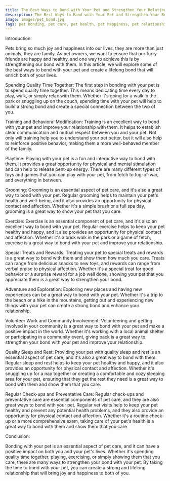 ```yaml
---
title: The Best Ways to Bond with Your Pet and Strengthen Your Relationship
description: The Best Ways to Bond with Your Pet and Strengthen Your Relationship
image: images/pet_bond.jpg
Tags: pet bonding, pet care, pet health, pet happiness, pet relationship, quality time, playing, exercising, physical contact, affection, sleep, rest, preventative care, vet visits, health check-up, comprehensive exam, pet health, pet wellness, pet comfort.
---
```



Introduction:

Pets bring so much joy and happiness into our lives, they are more than just animals, they are family. As pet owners, we want to ensure that our furry friends are happy and healthy, and one way to achieve this is by strengthening our bond with them. In this article, we will explore some of the best ways to bond with your pet and create a lifelong bond that will enrich both of your lives.

Spending Quality Time Together:
The first step in bonding with your pet is to spend quality time together. This means dedicating time every day to play, walk, or simply relax with them. Whether it's going for a walk in the park or snuggling up on the couch, spending time with your pet will help to build a strong bond and create a special connection between the two of you.

Training and Behavioral Modification:
Training is an excellent way to bond with your pet and improve your relationship with them. It helps to establish clear communication and mutual respect between you and your pet. Not only will training help you to understand your pet better, but it will also help to reinforce positive behavior, making them a more well-behaved member of the family.

Playtime:
Playing with your pet is a fun and interactive way to bond with them. It provides a great opportunity for physical and mental stimulation and can help to release pent-up energy. There are many different types of toys and games that you can play with your pet, from fetch to tug-of-war, and everything in between.

Grooming:
Grooming is an essential aspect of pet care, and it's also a great way to bond with your pet. Regular grooming helps to maintain your pet's health and well-being, and it also provides an opportunity for physical contact and affection. Whether it's a simple brush or a full spa day, grooming is a great way to show your pet that you care.

Exercise:
Exercise is an essential component of pet care, and it's also an excellent way to bond with your pet. Regular exercise helps to keep your pet healthy and happy, and it also provides an opportunity for physical contact and affection. Whether it's a brisk walk in the park or a game of fetch, exercise is a great way to bond with your pet and improve your relationship.

Special Treats and Rewards:
Treating your pet to special treats and rewards is a great way to bond with them and show them how much you care. Treats can range from delicious snacks to new toys, and rewards can range from verbal praise to physical affection. Whether it's a special treat for good behavior or a surprise reward for a job well done, showing your pet that you appreciate them is a great way to strengthen your bond.

Adventure and Exploration:
Exploring new places and having new experiences can be a great way to bond with your pet. Whether it's a trip to the beach or a hike in the mountains, getting out and experiencing new things with your pet can create a strong bond and enhance your relationship.

Volunteer Work and Community Involvement:
Volunteering and getting involved in your community is a great way to bond with your pet and make a positive impact in the world. Whether it's working with a local animal shelter or participating in a community event, giving back is a great way to strengthen your bond with your pet and improve your relationship.

Quality Sleep and Rest:
Providing your pet with quality sleep and rest is an essential aspect of pet care, and it's also a great way to bond with them. Regular sleep and rest helps to keep your pet healthy and happy, and it also provides an opportunity for physical contact and affection. Whether it's snuggling up for a nap together or creating a comfortable and cozy sleeping area for your pet, ensuring that they get the rest they need is a great way to bond with them and show them that you care.

Regular Check-ups and Preventative Care:
Regular check-ups and preventative care are essential components of pet care, and they are also great ways to bond with your pet. Regular vet visits help to keep your pet healthy and prevent any potential health problems, and they also provide an opportunity for physical contact and affection. Whether it's a routine check-up or a more comprehensive exam, taking care of your pet's health is a great way to bond with them and show them that you care.

Conclusion:

Bonding with your pet is an essential aspect of pet care, and it can have a positive impact on both you and your pet's lives. Whether it's spending quality time together, playing, exercising, or simply showing them that you care, there are many ways to strengthen your bond with your pet. By taking the time to bond with your pet, you can create a strong and lifelong relationship that will bring joy and happiness to both of you.